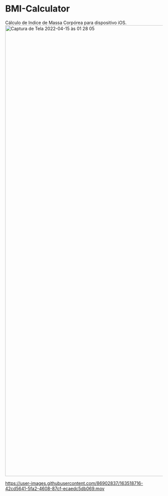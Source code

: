# BMI-Calculator
Cálculo de Indice de Massa Corpórea para dispositivo iOS.
<img width="1440" alt="Captura de Tela 2022-04-15 às 01 28 05" src="https://user-images.githubusercontent.com/86902837/163518644-7aa6ff36-7e3c-4251-b8f7-3a761c662b53.png">


https://user-images.githubusercontent.com/86902837/163518716-42cd5641-5fa2-4608-87cf-ecaedc5db069.mov

